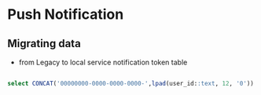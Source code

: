 # Push Notification




## Migrating data 

 - from Legacy to local service notification token table

```sql

select CONCAT('00000000-0000-0000-0000-',lpad(user_id::text, 12, '0')) as user_id, token, device_type as device_os, extract(epoch from created_at) * 1000000 created_at from device_registrations

```